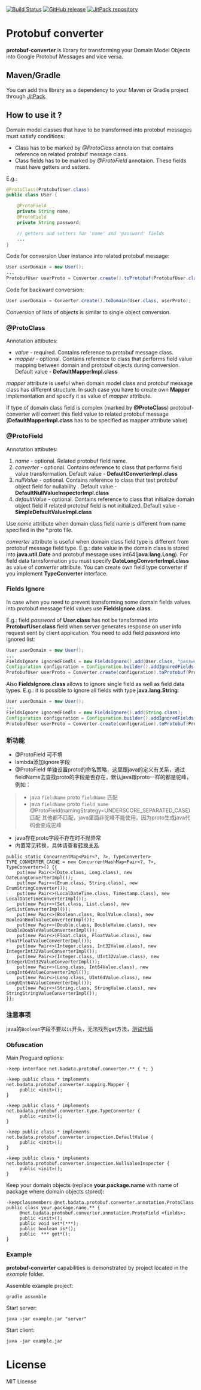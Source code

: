 [![Build Status](https://api.travis-ci.org/BAData/protobuf-converter.svg)](https://travis-ci.org/BAData/protobuf-converter)
[![GitHub release](https://img.shields.io/github/release/BAData/protobuf-converter.svg)](https://github.com/BAData/protobuf-converter/releases)
[![JitPack repository](https://jitpack.io/v/BAData/protobuf-converter.svg)](https://jitpack.io/#BAData/protobuf-converter)
# Protobuf converter
**protobuf-converter** is library for transforming your Domain Model Objects into Google Protobuf Messages and vice versa.

## Maven/Gradle

You can add this library as a dependency to your Maven or Gradle project through [JitPack](https://jitpack.io/#BAData/protobuf-converter).

## How to use it ?
Domain model classes that have to be transformed into protobuf messages must satisfy conditions:

* Class has to be marked by *@ProtoClass* annotaion that contains reference on related protobuf message class.
* Class fields has to be marked by *@ProtoField* annotaion. These fields must have getters and setters.

E.g.:
```java
@ProtoClass(ProtobufUser.class)
public class User {

	@ProtoField
	private String name;
	@ProtoField
	private String password;

	// getters and setters for 'name' and 'password' fields
	...
}
```
Code for conversion User instance into related protobuf message:
```java
User userDomain = new User();
...
ProtobufUser userProto = Converter.create().toProtobuf(ProtobufUser.class, userDomain);
```
Code for backward conversion:
```java
User userDomain = Converter.create().toDomain(User.class, userProto);
```
Conversion of lists of objects is similar to single object conversion.

### @ProtoClass
Annotation attibutes:

* *value* - required. Contains reference to protobuf message class.
* *mapper* - optional. Contains reference to class that performs field value mapping between domain and protobuf objects during conversion. Default value - **DefaultMapperImpl.class**

*mapper* attribute is useful when domain model class and protobuf message class has different structure. In such case you have to create own **Mapper** implementation and specify it as value of *mapper* attribute.

If type of domain class field is complex (marked by **@ProtoClass**) protobuf-converter will convert this field value to related protobuf message (**DefaultMapperImpl.class** has to be specified as mapper attribute value)

### @ProtoField
Annotation attibutes:

1. *name* - optional. Related protobuf field name.
2. *converter* - optional. Contains reference to class that performs field value transformation. Default value - **DefaultConverterImpl.class**
3. *nullValue* - optional. Contains reference to class that test protobuf object field for nullability . Default value - **DefaultNullValueInspectorImpl.class**
4. *defaultValue* - optional. Contains reference to class that initialize domain object field if related protobuf field is not initialized. Default value - **SimpleDefaultValueImpl.class** 

Use *name* attribute when domain class field name is different from name specified in the *.proto file.

*converter* attribute is useful when domain class field type is different from protobuf message field type. E.g.: date value in the domain class is stored into **java.util.Date** and protobuf message uses int64(**java.lang.Long**). For field data tarnsformation you must specify **DateLongConverterImpl.class** as value of *converter* attribute. You can create own field type converter if you implement **TypeConverter** interface.

### Fields Ignore

In case when you need to prevent transforming some domain fields values into protobuf message field values use **FieldsIgnore.class**.

E.g.: field *password* of **User.class** has not be tansformed into **ProtobufUser.class** field when server generates response on user info request sent by client application. You need to add field *password* into ignored list:
```java
User userDomain = new User();
...
FieldsIgnore ignoredFiedls = new FieldsIgnore().add(User.class, "password");
Configuration configuration = Configuration.builder().addIgnoredFields(ignoredFiedls).build();
ProtobufUser userProto = Converter.create(configuration).toProtobuf(ProtobufUser.class, userDomain);
```
Also **FieldsIgnore.class** allows to ignore single field as well as field data types. E.g.: it is possible to ignore all fields with type **java.lang.String**:
```java
User userDomain = new User();
...
FieldsIgnore ignoredFiedls = new FieldsIgnore().add(String.class);
Configuration configuration = Configuration.builder().addIgnoredFields(ignoredFiedls).build();
ProtobufUser userProto = Converter.create(configuration).toProtobuf(ProtobufUser.class, userDomain);
```
### 新功能
- @ProtoField 可不填
- lambda添加ignore字段
- @ProtoField 单独设置proto的命名策略，这里跟java的定义有关系，通过fieldName去查找proto的字段是否存在，默认java跟proto一样的都是驼峰，例如：
> - java `fieldName` proto `fieldName` 匹配 
>  - java `fieldName` proto `field_name` @ProtoField(namingStrategy=UNDERSCORE_SEPARATED_CASE) 匹配 其他都不匹配，java里面非驼峰不能使用，因为proto生成java代码会变成驼峰
- java存在proto字段不存在时不抛异常
- 内置常见转换，具体请查看[转换关系](https://github.com/silencecorner/protobuf-converter/tree/master/src/main/java/net/badata/protobuf/converter/type)
```
public static ConcurrentMap<Pair<?, ?>, TypeConverter> TYPE_CONVERTER_CACHE = new ConcurrentHashMap<Pair<?, ?>, TypeConverter>() {{
    put(new Pair<>(Date.class, Long.class), new DateLongConverterImpl());
    put(new Pair<>(Enum.class, String.class), new EnumStringConverter());
    put(new Pair<>(LocalDateTime.class, Timestamp.class), new LocalDateTimeConverterImpl());
    put(new Pair<>(Set.class, List.class), new SetListConverterImpl());
    put(new Pair<>(Boolean.class, BoolValue.class), new BooleanBoolValueConverterImpl());
    put(new Pair<>(Double.class, DoubleValue.class), new DoubleDoubleValueConverterImpl());
    put(new Pair<>(Float.class, FloatValue.class), new FloatFloatValueConverterImpl());
    put(new Pair<>(Integer.class, Int32Value.class), new IntegerInt32ValueConverterImpl());
    put(new Pair<>(Integer.class, UInt32Value.class), new IntegerUInt32ValueConverterImpl());
    put(new Pair<>(Long.class, Int64Value.class), new LongInt64ValueConverterImpl());
    put(new Pair<>(Long.class, UInt64Value.class), new LongUInt64ValueConverterImpl());
    put(new Pair<>(String.class, StringValue.class), new StringStringValueConverterImpl());
}};
```
### 注意事项
java的`Boolean`字段不要以`is`开头，无法找到get方法，[测试代码](https://github.com/silencecorner/protobuf-converter/blob/master/src/test/java/net/badata/protobuf/converter/DefaultMapperTest.java#L267-L271)

### Obfuscation
Main Proguard options:
```
-keep interface net.badata.protobuf.converter.** { *; }

-keep public class * implements net.badata.protobuf.converter.mapping.Mapper {
     public <init>();
}

-keep public class * implements net.badata.protobuf.converter.type.TypeConverter {
     public <init>();
}

-keep public class * implements net.badata.protobuf.converter.inspection.DefaultValue {
     public <init>();
}

-keep public class * implements net.badata.protobuf.converter.inspection.NullValueInspector {
     public <init>();
}
```

Keep your domain objects (replace **your.package.name** with name of package where domain objects stored):
```
-keepclassmembers @net.badata.protobuf.converter.annotation.ProtoClass public class your.package.name.** {
     @net.badata.protobuf.converter.annotation.ProtoField <fields>;
     public <init>();
     public void set*(***);
     public boolean is*();
     public  *** get*();
}
```

### Example
**protobuf-converter** capabilities is demonstrated by project located in the _example_ folder.

Assemble example project:
```
gradle assemble
```

Start server:
```
java -jar example.jar "server"
```

Start client:
```
java -jar example.jar
```

# License

MIT License
